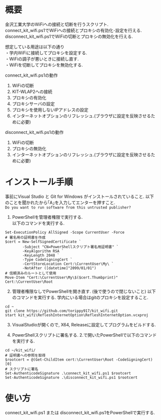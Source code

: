 # 概要
金沢工業大学のWiFiへの接続と切断を行うスクリプト.  
connect_kit_wifi.ps1でWiFiへの接続とプロキシの有効化･設定を行える.  
disconnect_kit_wifi.ps1でWiFiの切断とプロキシの無効化を行える.  

想定している用途は以下の通り  
・学内WiFiに接続してプロキシを設定する.  
・WiFiの調子が悪いときに接続し直す.  
・WiFiを切断してプロキシを無効化する.  

connect_kit_wifi.ps1の動作  
1. WiFiの切断
2. KIT-WLAP2への接続
3. プロキシの有効化
4. プロキシサーバの設定
5. プロキシを使用しないIPアドレスの設定
6. インターネットオプションのリフレッシュ.(ブラウザに設定を反映させるために必要)

disconnect_kit_wifi.ps1の動作  
1. WiFiの切断
2. プロキシの無効化
3. インターネットオプションのリフレッシュ.(ブラウザに設定を反映させるために必要)


# インストール手順
事前にVisual Studio と Git for Windows がインストールされていること.
以下のことを聞かれたから｢A｣を入力してエンターを押すこと.  
```Do you want to run software from this untrusted publisher?```


1. PowerShellを管理者権限で実行する.  
以下のコマンドを実行する.  
```
Set-ExecutionPolicy AllSigned -Scope CurrentUser -Force
# 署名用の証明書を作成
$cert = New-SelfSignedCertificate `
        -Subject "CN=PowerShellスクリプト署名用証明書" `
        -KeyAlgorithm RSA `
        -KeyLength 2048 `
        -Type CodeSigningCert `
        -CertStoreLocation Cert:\CurrentUser\My\ `
        -NotAfter ([datetime]"2099/01/01")
# 信頼済みのルートとして使用
Move-Item "Cert:\CurrentUser\My\$($cert.Thumbprint)" Cert:\CurrentUser\Root
```

2. 管理者権限なしでPowerShellを開き直す. (後で使うので閉じないこと)
以下のコマンドを実行する. 学内にいる場合はgitのプロキシを設定すること.  
```
cd ~
git clone https://github.com/torippy917/kit_wifi.git
start kit_wifi\RefleshInternetOption\RefleshInternetOption.vcxproj
```

3. VisualStudioが開くので, X64, Releaseに設定してプログラムをビルドする.


4. PowerShellスクリプトに署名する.
2.で開いたPowerShellで以下のコマンドを実行する.  
```
cd ~/kit_wifi/
# 証明書への参照を取得
$rootcert = @(Get-ChildItem cert:\CurrentUser\Root -CodeSigningCert)[0]
# スクリプトに署名
Set-AuthenticodeSignature .\connect_kit_wifi.ps1 $rootcert
Set-AuthenticodeSignature .\disconnect_kit_wifi.ps1 $rootcert
```

# 使い方
connect_kit_wifi.ps1 または disconnect_kit_wifi.ps1をPowerShellで実行する.